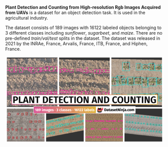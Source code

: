 **Plant Detection and Counting from High-resolution Rgb Images Acquired from UAVs** is a dataset for an object detection task. It is used in the agricultural industry. 

The dataset consists of 189 images with 16122 labeled objects belonging to 3 different classes including *sunflower*, *sugarbeet*, and *maize*. There are no pre-defined <i>train/val/test</i> splits in the dataset. The dataset was released in 2021 by the INRAe, France, Arvalis, France, ITB, France, and Hiphen, France.

<img src="https://github.com/dataset-ninja/plant-detection-and-counting/raw/main/visualizations/poster.png">
